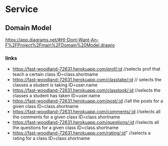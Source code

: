 # Service

## Domain Model
https://app.diagrams.net/#HI-Dont-Want-An-F%2FProject%2Fmain%2FDomain%20Model.drawio


### links   
- https://fast-woodland-72631.herokuapp.com/prof/:id             //selects prof that teach a certain class ID=class.shortname
- https://fast-woodland-72631.herokuapp.com/classtake/:id      // selects the classes a student is taking  ID=user.name
- https://fast-woodland-72631.herokuapp.com/classtook/:id     //selects the classes a student has taken    ID=user.name 
- https://fast-woodland-72631.herokuapp.com/post/:id         //all the posts for a given class  ID=class.shortname
- https://fast-woodland-72631.herokuapp.com/comments/:id //selects all the comments for a given class ID=class.shortname
- https://fast-woodland-72631.herokuapp.com/questions/:id  //selects all the questions for a given class  ID=class.shortname
- https://fast-woodland-72631.herokuapp.com/rating/:id"   //selects a rating for a class   ID=class.shortname

